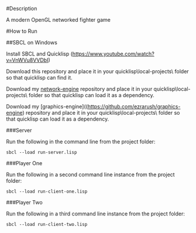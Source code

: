 #Description

A modern OpenGL networked fighter game

#How to Run

##SBCL on Windows

Install SBCL and Quicklisp (https://www.youtube.com/watch?v=VnWVu8VVDbI)

Download this repository and place it in your quicklisp\local-projects\ folder so that quicklisp can find it.  

Download my [network-engine](https://github.com/ezrarush/network-engine) repository and place it in your quicklisp\local-projects\ folder so that quicklisp can load it as a dependency.

Download my [graphics-engine]((https://github.com/ezrarush/graphics-engine) repository and place it in your quicklisp\local-projects\ folder so that quicklisp can load it as a dependency. 

###Server

Run the following in the command line from the project folder:

```
sbcl --load run-server.lisp
```

###Player One

Run the following in a second command line instance from the project folder:

```
sbcl --load run-client-one.lisp
```
###Player Two

Run the following in a third command line instance from the project folder:

```
sbcl --load run-client-two.lisp
```
